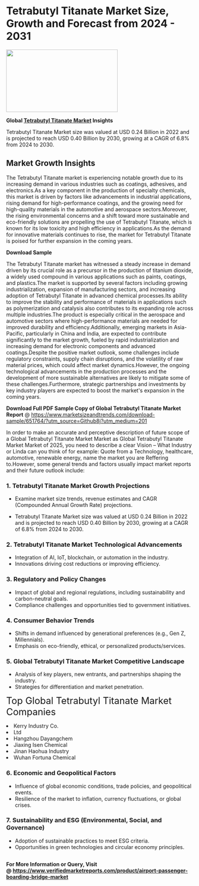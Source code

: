 <H1>Tetrabutyl Titanate Market Size, Growth and Forecast from 2024 - 2031</H1><img class="aligncenter size-medium wp-image-584254" src="https://thirdeyenews.in/wp-content/uploads/2024/09/Global-Market-Research-300x168.jpeg" alt="" width="300" height="168" /><p><strong>Global&nbsp;<a href="https://www.marketsizeandtrends.com/download-sample/651764/?utm_source=Github8j?utm_medium=201">Tetrabutyl Titanate Market</a> Insights</strong></p><p>Tetrabutyl Titanate Market size was valued at USD 0.24 Billion in 2022 and is projected to reach USD 0.40 Billion by 2030, growing at a CAGR of 6.8% from 2024 to 2030.</p><p><h2>Market Growth Insights</h2> <p>The Tetrabutyl Titanate market is experiencing notable growth due to its increasing demand in various industries such as coatings, adhesives, and electronics.As a key component in the production of specialty chemicals, this market is driven by factors like advancements in industrial applications, rising demand for high-performance coatings, and the growing need for high-quality materials in the automotive and aerospace sectors.Moreover, the rising environmental concerns and a shift toward more sustainable and eco-friendly solutions are propelling the use of Tetrabutyl Titanate, which is known for its low toxicity and high efficiency in applications.As the demand for innovative materials continues to rise, the market for Tetrabutyl Titanate is poised for further expansion in the coming years.</p> <p><strong>Download Sample</strong></p> <p>The Tetrabutyl Titanate market has witnessed a steady increase in demand driven by its crucial role as a precursor in the production of titanium dioxide, a widely used compound in various applications such as paints, coatings, and plastics.The market is supported by several factors including growing industrialization, expansion of manufacturing sectors, and increasing adoption of Tetrabutyl Titanate in advanced chemical processes.Its ability to improve the stability and performance of materials in applications such as polymerization and catalysis also contributes to its expanding role across multiple industries.The product is especially critical in the aerospace and automotive sectors where high-performance materials are needed for improved durability and efficiency.Additionally, emerging markets in Asia-Pacific, particularly in China and India, are expected to contribute significantly to the market growth, fueled by rapid industrialization and increasing demand for electronic components and advanced coatings.Despite the positive market outlook, some challenges include regulatory constraints, supply chain disruptions, and the volatility of raw material prices, which could affect market dynamics.However, the ongoing technological advancements in the production processes and the development of more sustainable alternatives are likely to mitigate some of these challenges.Furthermore, strategic partnerships and investments by key industry players are expected to boost the market's expansion in the coming years.</p> <p><span class=""><strong>Download Full PDF Sample Copy of Global Tetrabutyl Titanate Market Report</strong> @ <a href="https://www.marketsizeandtrends.com/download-sample/651764/?utm_source=Github8j?utm_medium=201" target="_blank">https://www.marketsizeandtrends.com/download-sample/651764/?utm_source=Github8j?utm_medium=201</a></span></p><p>In order to make an accurate and perceptive description of future scope of a Global&nbsp;Tetrabutyl Titanate Market Market as Global&nbsp;Tetrabutyl Titanate Market Market of 2025, you need to describe a clear Vision &ndash; What Industry or Linda can you think of for example: Quote from a Technology, healthcare, automotive, renewable energy, name the market you are Reffering to.However, some general trends and factors usually impact market reports and their future outlook include:</p><h3>1.&nbsp;<strong>Tetrabutyl Titanate Market Growth Projections</strong></h3><ul><li>Examine market size trends, revenue estimates and CAGR (Compounded Annual Growth Rate) projections.</li><li><p>Tetrabutyl Titanate Market size was valued at USD 0.24 Billion in 2022 and is projected to reach USD 0.40 Billion by 2030, growing at a CAGR of 6.8% from 2024 to 2030.</p></li></ul><h3>2.&nbsp;<strong>Tetrabutyl Titanate Market Technological Advancements</strong></h3><ul><li>Integration of AI, IoT, blockchain, or automation in the industry.</li><li>Innovations driving cost reductions or improving efficiency.</li></ul><h3>3.&nbsp;<strong>Regulatory and Policy Changes</strong></h3><ul><li>Impact of global and regional regulations, including sustainability and carbon-neutral goals.</li><li>Compliance challenges and opportunities tied to government initiatives.</li></ul><h3>4.&nbsp;<strong>Consumer Behavior Trends</strong></h3><ul><li>Shifts in demand influenced by generational preferences (e.g., Gen Z, Millennials).</li><li>Emphasis on eco-friendly, ethical, or personalized products/services.</li></ul><h3>5.&nbsp;<strong>Global Tetrabutyl Titanate Market Competitive Landscape</strong></h3><ul><li>Analysis of key players, new entrants, and partnerships shaping the industry.</li><li>Strategies for differentiation and market penetration.</li></ul><p data-pm-slice="1 1 []"><span style="color: inherit; font-family: inherit; font-size: 25px;">Top Global Tetrabutyl Titanate Market Companies</span></p><div class="" data-test-id=""><p><li>Kerry Industry Co.</li><li>Ltd</li><li> Hangzhou Dayangchem</li><li> Jiaxing Isen Chemical</li><li> Jinan Haohua Industry</li><li> Wuhan Fortuna Chemical</li></p></div><h3>6.&nbsp;<strong>Economic and Geopolitical Factors</strong></h3><ul><li>Influence of global economic conditions, trade policies, and geopolitical events.</li><li>Resilience of the market to inflation, currency fluctuations, or global crises.</li></ul><h3>7.&nbsp;<strong>Sustainability and ESG (Environmental, Social, and Governance)</strong></h3><ul><li>Adoption of sustainable practices to meet ESG criteria.</li><li>Opportunities in green technologies and circular economy principles.</li></ul><h2><strong style="font-size: 14px;">For More Information or Query, Visit @&nbsp;</strong><a style="background-color: #ffffff; font-size: 14px;" href="https://www.marketsizeandtrends.com/report/tetrabutyl-titanate-market/" target="_blank">https://www.verifiedmarketreports.com/product/airport-passenger-boarding-bridge-market</a></h2>